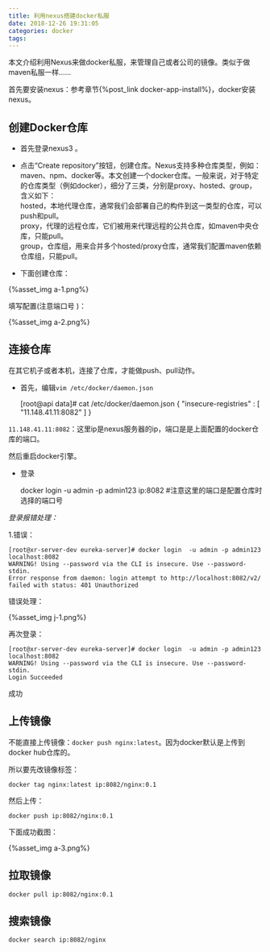 ```yaml
---
title: 利用nexus搭建docker私服
date: 2018-12-26 19:31:05
categories: docker
tags:
---
```


本文介绍利用Nexus来做docker私服，来管理自己或者公司的镜像。类似于做maven私服一样……

首先要安装nexus：参考章节{%post_link docker-app-install%}，docker安装nexus。  

## 创建Docker仓库

- 首先登录nexus3 。
- 点击“Create repository”按钮，创建仓库。Nexus支持多种仓库类型，例如：maven、npm、docker等。本文创建一个docker仓库。一般来说，对于特定的仓库类型（例如docker），细分了三类，分别是proxy、hosted、group，含义如下：     
  hosted，本地代理仓库，通常我们会部署自己的构件到这一类型的仓库，可以push和pull。   
  proxy，代理的远程仓库，它们被用来代理远程的公共仓库，如maven中央仓库，只能pull。   
  group，仓库组，用来合并多个hosted/proxy仓库，通常我们配置maven依赖仓库组，只能pull。   
  
- 下面创建仓库：

{%asset_img a-1.png%}

填写配置(注意端口号 )：
  
{%asset_img a-2.png%}


## 连接仓库

在其它机子或者本机，连接了仓库，才能做push、pull动作。

- 首先，编辑`vim /etc/docker/daemon.json`


    [root@api data]# cat /etc/docker/daemon.json 
    {
      "insecure-registries" : [
        "11.148.41.11:8082"
      ]
    }
    
`11.148.41.11:8082`：这里ip是nexus服务器的ip，端口是是上面配置的docker仓库的端口。

然后重启docker引擎。

- 登录


    docker login -u admin -p admin123 ip:8082  #注意这里的端口是配置仓库时选择的端口号
    
_登录报错处理：_

1.错误：

    [root@xr-server-dev eureka-server]# docker login  -u admin -p admin123 localhost:8082
    WARNING! Using --password via the CLI is insecure. Use --password-stdin.
    Error response from daemon: login attempt to http://localhost:8082/v2/ failed with status: 401 Unauthorized

错误处理：

{%asset_img j-1.png%} 

再次登录：

    [root@xr-server-dev eureka-server]# docker login  -u admin -p admin123 localhost:8082
    WARNING! Using --password via the CLI is insecure. Use --password-stdin.
    Login Succeeded
成功        
    
## 上传镜像

不能直接上传镜像：`docker push nginx:latest`。因为docker默认是上传到docker hub仓库的。

所以要先改镜像标签：

    docker tag nginx:latest ip:8082/nginx:0.1
    
然后上传：
    
    docker push ip:8082/nginx:0.1
    
下面成功截图：

{%asset_img a-3.png%}   

## 拉取镜像

    docker pull ip:8082/nginx:0.1
    
## 搜索镜像

    docker search ip:8082/nginx      
    
    